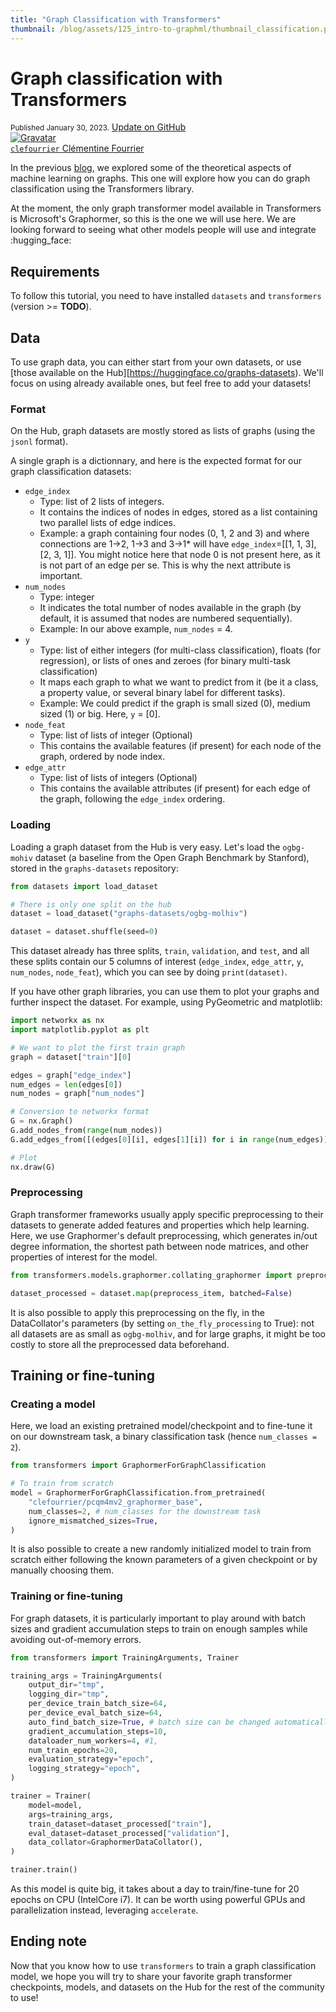 ```yaml
---
title: "Graph Classification with Transformers" 
thumbnail: /blog/assets/125_intro-to-graphml/thumbnail_classification.png
---
```


# Graph classification with Transformers

<div class="blog-metadata">
    <small>Published January 30, 2023.</small>
    <a target="_blank" class="btn no-underline text-sm mb-5 font-sans" href="https://github.com/huggingface/blog/blob/main/graphml-classification.md">
        Update on GitHub
    </a>
</div>

<div class="author-card">
    <a href="/clefourrier"> 
        <img class="avatar avatar-user" src="https://aeiljuispo.cloudimg.io/v7/https://s3.amazonaws.com/moonup/production/uploads/1644340617257-noauth.png?w=200&h=200&f=face" title="Gravatar">
        <div class="bfc">
            <code>clefourrier</code>
            <span class="fullname">Clémentine Fourrier</span>
        </div>
    </a>
</div>

In the previous [blog](https://huggingface.co/blog/intro-graphml), we explored some of the theoretical aspects of machine learning on graphs. This one will explore how you can do graph classification using the Transformers library.

At the moment, the only graph transformer model available in Transformers is Microsoft's Graphormer, so this is the one we will use here. We are looking forward to seeing what other models people will use and integrate :hugging_face:

## Requirements
To follow this tutorial, you need to have installed `datasets` and `transformers` (version >= **TODO**).

## Data
To use graph data, you can either start from your own datasets, or use [those available on the Hub][https://huggingface.co/graphs-datasets). We'll focus on using already available ones, but feel free to add your datasets!

### Format
On the Hub, graph datasets are mostly stored as lists of graphs (using the `jsonl` format). 

A single graph is a dictionnary, and here is the expected format for our graph classification datasets:
- `edge_index` 
	- Type: list of 2 lists of integers.
	- It contains the indices of nodes in edges, stored as a list containing two parallel lists of edge indices. 
	- Example: a graph containing four nodes (0, 1, 2 and 3) and where connections are 1->2, 1->3 and 3->1* will have `edge_index`=[[1, 1, 3], [2, 3, 1]]. You might notice here that node 0 is not present here, as it is not part of an edge per se. This is why the next attribute is important.
- `num_nodes` 
	- Type: integer 
	- It indicates the total number of nodes available in the graph (by default, it is assumed that nodes are numbered sequentially). 
	- Example: In our above example, `num_nodes` = 4.
- `y`
	- Type: list of either integers (for multi-class classification), floats (for regression), or lists of ones and zeroes (for binary multi-task classification)
	- It maps each graph to what we want to predict from it (be it a class, a property value, or several binary label for different tasks).
	- Example: We could predict if the graph is small sized (0), medium sized (1) or big. Here, `y` = [0].
- `node_feat` 
	- Type: list of lists of integer (Optional) 
	- This contains the available features (if present) for each node of the graph, ordered by node index.
- `edge_attr`
	- Type: list of lists of integers (Optional)
	- This contains the available attributes (if present) for each edge of the graph, following the `edge_index` ordering.

### Loading
Loading a graph dataset from the Hub is very easy. Let's load the `ogbg-mohiv` dataset (a baseline from the Open Graph Benchmark by Stanford), stored in the `graphs-datasets` repository: 

```python
from datasets import load_dataset

# There is only one split on the hub
dataset = load_dataset("graphs-datasets/ogbg-molhiv")

dataset = dataset.shuffle(seed=0)
```

This dataset already has three splits, `train`, `validation`, and `test`, and all these splits contain our 5 columns of interest (`edge_index`, `edge_attr`, `y`, `num_nodes`, `node_feat`), which you can see by doing `print(dataset)`. 

If you have other graph libraries, you can use them to plot your graphs and further inspect the dataset. For example, using PyGeometric and matplotlib:
```python
import networkx as nx
import matplotlib.pyplot as plt

# We want to plot the first train graph
graph = dataset["train"][0]

edges = graph["edge_index"]
num_edges = len(edges[0])
num_nodes = graph["num_nodes"]

# Conversion to networkx format
G = nx.Graph()
G.add_nodes_from(range(num_nodes))
G.add_edges_from([(edges[0][i], edges[1][i]) for i in range(num_edges)])

# Plot
nx.draw(G)
```

### Preprocessing
Graph transformer frameworks usually apply specific preprocessing to their datasets to generate added features and properties which help learning.
Here, we use Graphormer's default preprocessing, which generates in/out degree information, the shortest path between node matrices, and other properties of interest for the model. 
 
```python
from transformers.models.graphormer.collating_graphormer import preprocess_item, GraphormerDataCollator

dataset_processed = dataset.map(preprocess_item, batched=False)
```

It is also possible to apply this preprocessing on the fly, in the DataCollator's parameters (by setting `on_the_fly_processing` to True): not all datasets are as small as `ogbg-molhiv`, and for large graphs, it might be too costly to store all the preprocessed data beforehand. 

## Training or fine-tuning

### Creating a model
Here, we load an existing pretrained model/checkpoint and to fine-tune it on our downstream task, a binary classification task (hence `num_classes = 2`). 
```python
from transformers import GraphormerForGraphClassification

# To train from scratch
model = GraphormerForGraphClassification.from_pretrained(
    "clefourrier/pcqm4mv2_graphormer_base",
    num_classes=2, # num_classes for the downstream task 
    ignore_mismatched_sizes=True,
)
```

It is also possible to create a new randomly initialized model to train from scratch either following the known parameters of a given checkpoint or by manually choosing them.

### Training or fine-tuning
For graph datasets, it is particularly important to play around with batch sizes and gradient accumulation steps to train on enough samples while avoiding out-of-memory errors.
```python
from transformers import TrainingArguments, Trainer

training_args = TrainingArguments(
    output_dir="tmp",
    logging_dir="tmp",
    per_device_train_batch_size=64,
    per_device_eval_batch_size=64,
    auto_find_batch_size=True, # batch size can be changed automatically to prevent OOMs
    gradient_accumulation_steps=10,
    dataloader_num_workers=4, #1, 
    num_train_epochs=20,
    evaluation_strategy="epoch",
    logging_strategy="epoch",
)

trainer = Trainer(
    model=model,
    args=training_args,
    train_dataset=dataset_processed["train"],
    eval_dataset=dataset_processed["validation"],
    data_collator=GraphormerDataCollator(),
)

trainer.train() 
```

As this model is quite big, it takes about a day to train/fine-tune for 20 epochs on CPU (IntelCore i7). It can be worth using powerful GPUs and parallelization instead, leveraging `accelerate`.


## Ending note
Now that you know how to use `transformers` to train a graph classification model, we hope you will try to share your favorite graph transformer checkpoints, models, and datasets on the Hub for the rest of the community to use!